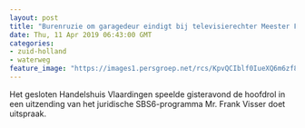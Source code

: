 ```yaml
---
layout: post
title: "Burenruzie om garagedeur eindigt bij televisierechter Meester Frank Visser"
date: Thu, 11 Apr 2019 06:43:00 GMT
categories: 
- zuid-holland 
- waterweg 
feature_image: "https://images1.persgroep.net/rcs/KpvQCIblf0IueXQ6m6zf8nkAKds/diocontent/145123340/_fitwidth/400/?appId=21791a8992982cd8da851550a453bd7f&quality=0.7"
---
```


Het gesloten Handelshuis Vlaardingen speelde gisteravond de hoofdrol in een uitzending van het juridische SBS6-programma Mr. Frank Visser doet uitspraak.
